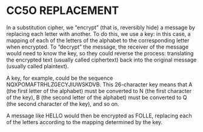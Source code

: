 # CC5O REPLACEMENT

In a substitution cipher, we “encrypt” (that is, reversibly hide) a message by replacing each letter with another. To do this, we use a key: in this case, a mapping of each of the letters of the alphabet to the corresponding letter when encrypted. To “decrypt” the message, the receiver of the message would need to know the key, so they could reverse the process: translating the encrypted text (usually called ciphertext) back into the original message (usually called plaintext).

A key, for example, could be the sequence NQXPOMAFTRHLZGECYJIUWSKDVB. This 26-character key means that A (the first letter of the alphabet) must be converted to N (the first character of the key), B (the second letter of the alphabet) must be converted to Q (the second character of the key), and so on.

A message like HELLO would then be encrypted as FOLLE, replacing each of the letters according to the mapping determined by the key.